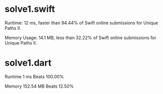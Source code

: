 # solve1.swift

Runtime: 12 ms, faster than 94.44% of Swift online submissions for Unique Paths II.

Memory Usage: 14.1 MB, less than 32.22% of Swift online submissions for Unique Paths II.

# solve1.dart

Runtime 1 ms Beats 100.00%

Memory 152.54 MB Beats 12.50%

